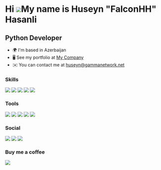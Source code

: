 Hi ![](https://user-images.githubusercontent.com/18350557/176309783-0785949b-9127-417c-8b55-ab5a4333674e.gif)My name is Huseyn "FalconHH" Hasanli
=================================================================================================================================================

Python Developer
----------------

* 🌍  I'm based in Azerbaijan
* 🖥️  See my portfolio at [My Company](http://gammanetwork.net/eng/developers)
* ✉️  You can contact me at [huseyn@gammanetwork.net](mailto:huseyn@gammanetwork.net)

### Skills
<img src="https://ziadoua.github.io/m3-Markdown-Badges/badges/Python/python3.svg"> <img src="https://ziadoua.github.io/m3-Markdown-Badges/badges/PostgreSQL/postgresql1.svg"> <img src="https://ziadoua.github.io/m3-Markdown-Badges/badges/SQLite/sqlite1.svg"> <img src="https://ziadoua.github.io/m3-Markdown-Badges/badges/HTML/html1.svg"> <img src="https://ziadoua.github.io/m3-Markdown-Badges/badges/CSS/css1.svg"> 

### Tools 
<img src="https://ziadoua.github.io/m3-Markdown-Badges/badges/VisualStudioCode/visualstudiocode1.svg"> <img src="https://ziadoua.github.io/m3-Markdown-Badges/badges/AfterEffects/aftereffects1.svg"> <img src="https://ziadoua.github.io/m3-Markdown-Badges/badges/Photoshop/photoshop1.svg"> <img src="https://ziadoua.github.io/m3-Markdown-Badges/badges/Premiere/premiere1.svg"> <img src="https://ziadoua.github.io/m3-Markdown-Badges/badges/VisualStudio/visualstudio1.svg">

### Social

<img src="https://ziadoua.github.io/m3-Markdown-Badges/badges/Discord/discord1.svg"> <img src="https://ziadoua.github.io/m3-Markdown-Badges/badges/Instagram/instagram1.svg"> <img src="https://ziadoua.github.io/m3-Markdown-Badges/badges/Spotify/spotify3.svg">




### Buy me a coffee
<img src="https://ziadoua.github.io/m3-Markdown-Badges/badges/BuyMeACoffee/buymeacoffee1.svg">
